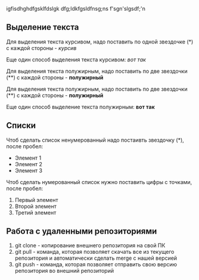 igfisdhghdfgsklfdslgk
dfg;ldkfgsldfnsg;ns
f'sgn'slgsdf;\'n
## Выделение текста 
Для выделения текста курсивом, надо поставить по одной звездочке (*) с каждой стороны - *курсив*

Еще один способ выделения текста курсивом: _вот так_

Для выделения текста полужирным, надо поставить по две звездочки (**) с каждой стороны - **полужирный**

Для выделения текста полужирным, надо поставить по две звездочки (**) с каждой стороны - **полужирный**

Еще один способ выделение текста полужирным: __вот так__

## Списки 

Чтоб сделать список ненумерованный надо постаивть звездочку (*), после пробел:
* Элемент 1
* Элемент 2
* Элемент 3

Чтоб сделать нумерованный список нужно поставить цифры с точками, после пробел: 
1. Первый элемент 
2. Второй элемент 
3. Третий элемент

## Работа с удаленными репозиториями 
1. git clone - копирование внешнего репозитория на свой ПК
2. git pull - команда, которая позволяет скачать все из текущего репозитория и автоматически сделать merge с нашей версией 
3. git push - команда, которая позволяет отправить свою версию репозитория во внешний репозиторий 
